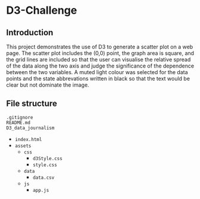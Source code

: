 # D3-Challenge  
## Introduction  
This project demonstrates the use of D3 to generate a scatter plot on a web page.  The scatter plot includes the (0,0) point, the graph area is square, and the grid lines are included so that the user can visualise the relative spread of the data along the two axis and judge the significance of the dependence between the two variables. A muted light colour was selected for the data points and the state abbrevations written in black so that the text would be clear but not dominate the image.  

## File structure  
```.gitignore```   
```README.md```  
```D3_data_journalism```  
- ```index.html```  
- ```assets```  
  - ```css```  
    * ```d3Style.css```  
    * ```style.css```  
  - ```data```  
     * ```data.csv```  
  - ```js```  
    * ```app.js```  


